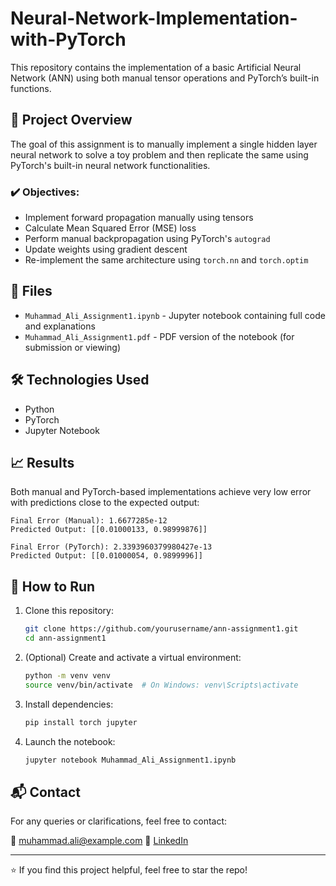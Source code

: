 # Neural-Network-Implementation-with-PyTorch

This repository contains the implementation of a basic Artificial Neural Network (ANN) using both manual tensor operations and PyTorch’s built-in functions.

## 🧐 Project Overview

The goal of this assignment is to manually implement a single hidden layer neural network to solve a toy problem and then replicate the same using PyTorch's built-in neural network functionalities.

### ✔️ Objectives:

* Implement forward propagation manually using tensors
* Calculate Mean Squared Error (MSE) loss
* Perform manual backpropagation using PyTorch's `autograd`
* Update weights using gradient descent
* Re-implement the same architecture using `torch.nn` and `torch.optim`

## 📂 Files

* `Muhammad_Ali_Assignment1.ipynb` - Jupyter notebook containing full code and explanations
* `Muhammad_Ali_Assignment1.pdf` - PDF version of the notebook (for submission or viewing)

## 🛠️ Technologies Used

* Python
* PyTorch
* Jupyter Notebook

## 📈 Results

Both manual and PyTorch-based implementations achieve very low error with predictions close to the expected output:

```
Final Error (Manual): 1.6677285e-12  
Predicted Output: [[0.01000133, 0.98999876]]

Final Error (PyTorch): 2.3393960379980427e-13  
Predicted Output: [[0.01000054, 0.9899996]]
```

## 🚀 How to Run

1. Clone this repository:

   ```bash
   git clone https://github.com/yourusername/ann-assignment1.git
   cd ann-assignment1
   ```

2. (Optional) Create and activate a virtual environment:

   ```bash
   python -m venv venv
   source venv/bin/activate  # On Windows: venv\Scripts\activate
   ```

3. Install dependencies:

   ```bash
   pip install torch jupyter
   ```

4. Launch the notebook:

   ```bash
   jupyter notebook Muhammad_Ali_Assignment1.ipynb
   ```

## 📬 Contact

For any queries or clarifications, feel free to contact:

📧 [muhammad.ali@example.com](mailto:muhammad.ali@example.com)
📘 [LinkedIn](https://www.linkedin.com/in/yourprofile)

---

⭐ If you find this project helpful, feel free to star the repo!
